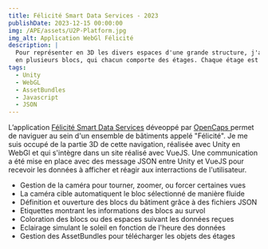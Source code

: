 ```yaml
---
title: Félicité Smart Data Services - 2023
publishDate: 2023-12-15 00:00:00
img: /APE/assets/U2P-Platform.jpg
img_alt: Application WebGl Félicité
description: |
  Pour représenter en 3D les divers espaces d'une grande structure, j'ai travaillé sur un outil qui permet de séparer les différentes parties d'un gros bâtiment
  en plusieurs blocs, qui chacun comporte des étages. Chaque étage est ensuite "ouvrable" pour voir apparaitre les différentes pièces et afficher des valeurs de températures, luminosité, energie, ... avec des codes couleurs préétablis.
tags:
  - Unity
  - WebGL
  - AssetBundles
  - Javascript
  - JSON
---
```


L’application <a href ="https://felicite-sds.opencaps.io/login-sso" target="_blank">Félicité Smart Data Services</a> déveoppé par 
<a href="https://www.opencaps.io/" target="_blank"> OpenCaps </a> permet de naviguer au sein d'un ensemble de bâtiments appelé "Félicité".
Je me suis occupé de la partie 3D de cette navigation, réalisée avec Unity en WebGl et qui s'intègre dans un site réalisé avec VueJS.
Une communication a été mise en place avec des message JSON entre Unity et VueJS pour recevoir les données à afficher et réagir aux interractions de l'utilisateur.

<div>
  <p>
    <ul>
      <li>Gestion de la caméra pour tourner, zoomer, ou forcer certaines vues
      <li>La caméra cible automatiquent le bloc sélectionné de manière fluide
      <li>Définition et ouverture des blocs du bâtiment grâce à des fichiers JSON
      <li>Etiquettes montrant les informations des blocs au survol
      <li>Coloration des blocs ou des espaces suivant les données reçues
      <li>Eclairage simulant le soleil en fonction de l'heure des données
      <li>Gestion des AssetBundles pour télécharger les objets des étages
    </ul>
  </p>
</div>
